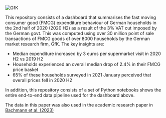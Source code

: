 ![GfK](https://github.com/satyajitdutt-data/Consumer-spending-price-change-data-analysis/assets/144555009/df358bd1-c148-45e8-ba29-132202a63da7)

This repository consists of a dashboard that summarises the fast moving consumer good (FMCG) expenditure behaviour of German households in the 2nd half of 2020 (2020 H2) as a result of the 3% VAT cut imposed by the German govt. This was computed using over 30 million point of sale transactions of FMCG goods of over 8000 households by the German market research firm, GfK. The key insights are: 
- Median expenditure increased by 3 euros per supermarket visit in 2020 H2 vs 2019 H2 
- Households experienced an overall median drop of 2.4% in their FMCG price basket
- 65% of these households surveyed in 2021 January perceived that overall prices fell in 2020 H2 

In addition, this repository consists of a set of Python notebooks shows the entire end-to-end data pipeline used for the dashboard above. 

The data in this paper was also used in the academic research paper in [Bachmann et al. (2023)](https://bfi.uchicago.edu/insight/research-summary/a-temporary-vat-cut-as-unconventional-fiscal-policy/)
